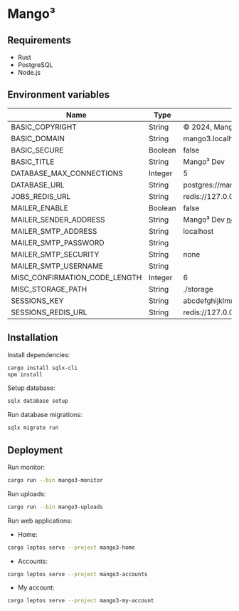 # Mango³

## Requirements

- Rust
- PostgreSQL
- Node.js

## Environment variables

| Name                          | Type    | Default                                                          |
| ----------------------------- | ------- | ---------------------------------------------------------------- |
| BASIC_COPYRIGHT               | String  | © 2024, Mango³ Team                                              |
| BASIC_DOMAIN                  | String  | mango3.localhost                                                 |
| BASIC_SECURE                  | Boolean | false                                                            |
| BASIC_TITLE                   | String  | Mango³ Dev                                                       |
| DATABASE_MAX_CONNECTIONS      | Integer | 5                                                                |
| DATABASE_URL                  | String  | postgres://mango3:mango3@127.0.0.1:5432/mango3_dev               |
| JOBS_REDIS_URL                | String  | redis://127.0.0.1:6379/0                                         |
| MAILER_ENABLE                 | Boolean | false                                                            |
| MAILER_SENDER_ADDRESS         | String  | Mango³ Dev <no-reply@localhost>                                  |
| MAILER_SMTP_ADDRESS           | String  | localhost                                                        |
| MAILER_SMTP_PASSWORD          | String  |                                                                  |
| MAILER_SMTP_SECURITY          | String  | none                                                             |
| MAILER_SMTP_USERNAME          | String  |                                                                  |
| MISC_CONFIRMATION_CODE_LENGTH | Integer | 6                                                                |
| MISC_STORAGE_PATH             | String  | ./storage                                                        |
| SESSIONS_KEY                  | String  | abcdefghijklmnopqrestuvvwxyz0123456789ABCDEFGHIJKLMNOPQRESTUVVWX |
| SESSIONS_REDIS_URL            | String  | redis://127.0.0.1:6379/1                                         |

## Installation

Install dependencies:

```sh
cargo install sqlx-cli
npm install
```

Setup database:

```sh
sqlx database setup
```

Run database migrations:

```sh
sqlx migrate run
```

## Deployment

Run monitor:

```sh
cargo run --bin mango3-monitor
```

Run uploads:

```sh
cargo run --bin mango3-uploads
```

Run web applications:

* Home:

```sh
cargo leptos serve --project mango3-home
```

* Accounts:

```sh
cargo leptos serve --project mango3-accounts
```

* My account:

```sh
cargo leptos serve --project mango3-my-account
```
